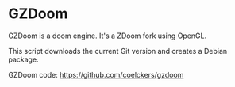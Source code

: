GZDoom
======

GZDoom is a doom engine. It's a ZDoom fork using OpenGL.

This script downloads the current Git version and creates a Debian package.

GZDoom code: https://github.com/coelckers/gzdoom
